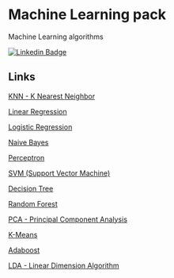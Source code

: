 # Machine Learning pack
Machine Learning algorithms


[![Linkedin Badge](https://img.shields.io/badge/-Jose_Hildebrando-blue?style=flat-square&logo=Linkedin&logoColor=white&link=https://www.linkedin.com/in/laislla-pinheiro-brandão-19762229/)](https://www.linkedin.com/in/jos%C3%A9-hildebrando-95746139/)

## Links

[KNN - K Nearest Neighbor](https://inferir.com.br/artigos/algoritimo-knn-para-classificacao/)

[Linear Regression](https://ml-cheatsheet.readthedocs.io/en/latest/linear_regression.html)

[Logistic Regression](https://towardsdatascience.com/logistic-regression-detailed-overview-46c4da4303bc)

[Naive Bayes](https://scikit-learn.org/stable/modules/naive_bayes.html)

[Perceptron](https://towardsdatascience.com/what-the-hell-is-perceptron-626217814f53)

[SVM (Support Vector Machine)](https://scikit-learn.org/stable/modules/svm.html)

[Decision Tree](https://scikit-learn.org/stable/modules/tree.html)

[Random Forest](https://builtin.com/data-science/random-forest-algorithm)

[PCA - Principal Component Analysis](https://medium.com/apprentice-journal/pca-application-in-machine-learning-4827c07a61db)

[K-Means](https://realpython.com/k-means-clustering-python/)

[Adaboost](https://machinelearningmastery.com/adaboost-ensemble-in-python/)

[LDA - Linear Dimension Algorithm](https://medium.com/machine-learning-researcher/dimensionality-reduction-pca-and-lda-6be91734f567)